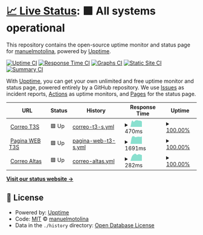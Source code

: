# [📈 Live Status](https://manuelmotolina.github.io/visor): <!--live status--> **🟩 All systems operational**

This repository contains the open-source uptime monitor and status page for [manuelmotolina](https://manuelmotolina.github.io/visor), powered by [Upptime](https://github.com/upptime/upptime).

[![Uptime CI](https://github.com/manuelmotolina/visor/workflows/Uptime%20CI/badge.svg)](https://github.com/manuelmotolina/visor/actions?query=workflow%3A%22Uptime+CI%22)
[![Response Time CI](https://github.com/manuelmotolina/visor/workflows/Response%20Time%20CI/badge.svg)](https://github.com/manuelmotolina/visor/actions?query=workflow%3A%22Response+Time+CI%22)
[![Graphs CI](https://github.com/manuelmotolina/visor/workflows/Graphs%20CI/badge.svg)](https://github.com/manuelmotolina/visor/actions?query=workflow%3A%22Graphs+CI%22)
[![Static Site CI](https://github.com/manuelmotolina/visor/workflows/Static%20Site%20CI/badge.svg)](https://github.com/manuelmotolina/visor/actions?query=workflow%3A%22Static+Site+CI%22)
[![Summary CI](https://github.com/manuelmotolina/visor/workflows/Summary%20CI/badge.svg)](https://github.com/manuelmotolina/visor/actions?query=workflow%3A%22Summary+CI%22)

With [Upptime](https://upptime.js.org), you can get your own unlimited and free uptime monitor and status page, powered entirely by a GitHub repository. We use [Issues](https://github.com/manuelmotolina/visor/issues) as incident reports, [Actions](https://github.com/manuelmotolina/visor/actions) as uptime monitors, and [Pages](https://manuelmotolina.github.io/visor) for the status page.

<!--start: status pages-->
<!-- This summary is generated by Upptime (https://github.com/upptime/upptime) -->
<!-- Do not edit this manually, your changes will be overwritten -->
<!-- prettier-ignore -->
| URL | Status | History | Response Time | Uptime |
| --- | ------ | ------- | ------------- | ------ |
| <img alt="" src="https://favicons.githubusercontent.com/correo.t3s.com.mx" height="13"> [Correo T3S](https://correo.t3s.com.mx) | 🟩 Up | [correo-t3-s.yml](https://github.com/manuelmotolina/visor/commits/HEAD/history/correo-t3-s.yml) | <details><summary><img alt="Response time graph" src="./graphs/correo-t3-s/response-time-week.png" height="20"> 470ms</summary><br><a href="https://manuelmotolina.github.io/visor/history/correo-t3-s"><img alt="Response time 394" src="https://img.shields.io/endpoint?url=https%3A%2F%2Fraw.githubusercontent.com%2Fmanuelmotolina%2Fvisor%2FHEAD%2Fapi%2Fcorreo-t3-s%2Fresponse-time.json"></a><br><a href="https://manuelmotolina.github.io/visor/history/correo-t3-s"><img alt="24-hour response time 421" src="https://img.shields.io/endpoint?url=https%3A%2F%2Fraw.githubusercontent.com%2Fmanuelmotolina%2Fvisor%2FHEAD%2Fapi%2Fcorreo-t3-s%2Fresponse-time-day.json"></a><br><a href="https://manuelmotolina.github.io/visor/history/correo-t3-s"><img alt="7-day response time 470" src="https://img.shields.io/endpoint?url=https%3A%2F%2Fraw.githubusercontent.com%2Fmanuelmotolina%2Fvisor%2FHEAD%2Fapi%2Fcorreo-t3-s%2Fresponse-time-week.json"></a><br><a href="https://manuelmotolina.github.io/visor/history/correo-t3-s"><img alt="30-day response time 385" src="https://img.shields.io/endpoint?url=https%3A%2F%2Fraw.githubusercontent.com%2Fmanuelmotolina%2Fvisor%2FHEAD%2Fapi%2Fcorreo-t3-s%2Fresponse-time-month.json"></a><br><a href="https://manuelmotolina.github.io/visor/history/correo-t3-s"><img alt="1-year response time 394" src="https://img.shields.io/endpoint?url=https%3A%2F%2Fraw.githubusercontent.com%2Fmanuelmotolina%2Fvisor%2FHEAD%2Fapi%2Fcorreo-t3-s%2Fresponse-time-year.json"></a></details> | <details><summary><a href="https://manuelmotolina.github.io/visor/history/correo-t3-s">100.00%</a></summary><a href="https://manuelmotolina.github.io/visor/history/correo-t3-s"><img alt="All-time uptime 99.94%" src="https://img.shields.io/endpoint?url=https%3A%2F%2Fraw.githubusercontent.com%2Fmanuelmotolina%2Fvisor%2FHEAD%2Fapi%2Fcorreo-t3-s%2Fuptime.json"></a><br><a href="https://manuelmotolina.github.io/visor/history/correo-t3-s"><img alt="24-hour uptime 100.00%" src="https://img.shields.io/endpoint?url=https%3A%2F%2Fraw.githubusercontent.com%2Fmanuelmotolina%2Fvisor%2FHEAD%2Fapi%2Fcorreo-t3-s%2Fuptime-day.json"></a><br><a href="https://manuelmotolina.github.io/visor/history/correo-t3-s"><img alt="7-day uptime 100.00%" src="https://img.shields.io/endpoint?url=https%3A%2F%2Fraw.githubusercontent.com%2Fmanuelmotolina%2Fvisor%2FHEAD%2Fapi%2Fcorreo-t3-s%2Fuptime-week.json"></a><br><a href="https://manuelmotolina.github.io/visor/history/correo-t3-s"><img alt="30-day uptime 100.00%" src="https://img.shields.io/endpoint?url=https%3A%2F%2Fraw.githubusercontent.com%2Fmanuelmotolina%2Fvisor%2FHEAD%2Fapi%2Fcorreo-t3-s%2Fuptime-month.json"></a><br><a href="https://manuelmotolina.github.io/visor/history/correo-t3-s"><img alt="1-year uptime 99.94%" src="https://img.shields.io/endpoint?url=https%3A%2F%2Fraw.githubusercontent.com%2Fmanuelmotolina%2Fvisor%2FHEAD%2Fapi%2Fcorreo-t3-s%2Fuptime-year.json"></a></details>
| <img alt="" src="https://favicons.githubusercontent.com/www.t3s.com.mx" height="13"> [Pagina WEB T3S](https://www.t3s.com.mx) | 🟩 Up | [pagina-web-t3-s.yml](https://github.com/manuelmotolina/visor/commits/HEAD/history/pagina-web-t3-s.yml) | <details><summary><img alt="Response time graph" src="./graphs/pagina-web-t3-s/response-time-week.png" height="20"> 1691ms</summary><br><a href="https://manuelmotolina.github.io/visor/history/pagina-web-t3-s"><img alt="Response time 1703" src="https://img.shields.io/endpoint?url=https%3A%2F%2Fraw.githubusercontent.com%2Fmanuelmotolina%2Fvisor%2FHEAD%2Fapi%2Fpagina-web-t3-s%2Fresponse-time.json"></a><br><a href="https://manuelmotolina.github.io/visor/history/pagina-web-t3-s"><img alt="24-hour response time 1743" src="https://img.shields.io/endpoint?url=https%3A%2F%2Fraw.githubusercontent.com%2Fmanuelmotolina%2Fvisor%2FHEAD%2Fapi%2Fpagina-web-t3-s%2Fresponse-time-day.json"></a><br><a href="https://manuelmotolina.github.io/visor/history/pagina-web-t3-s"><img alt="7-day response time 1691" src="https://img.shields.io/endpoint?url=https%3A%2F%2Fraw.githubusercontent.com%2Fmanuelmotolina%2Fvisor%2FHEAD%2Fapi%2Fpagina-web-t3-s%2Fresponse-time-week.json"></a><br><a href="https://manuelmotolina.github.io/visor/history/pagina-web-t3-s"><img alt="30-day response time 1623" src="https://img.shields.io/endpoint?url=https%3A%2F%2Fraw.githubusercontent.com%2Fmanuelmotolina%2Fvisor%2FHEAD%2Fapi%2Fpagina-web-t3-s%2Fresponse-time-month.json"></a><br><a href="https://manuelmotolina.github.io/visor/history/pagina-web-t3-s"><img alt="1-year response time 1703" src="https://img.shields.io/endpoint?url=https%3A%2F%2Fraw.githubusercontent.com%2Fmanuelmotolina%2Fvisor%2FHEAD%2Fapi%2Fpagina-web-t3-s%2Fresponse-time-year.json"></a></details> | <details><summary><a href="https://manuelmotolina.github.io/visor/history/pagina-web-t3-s">100.00%</a></summary><a href="https://manuelmotolina.github.io/visor/history/pagina-web-t3-s"><img alt="All-time uptime 100.00%" src="https://img.shields.io/endpoint?url=https%3A%2F%2Fraw.githubusercontent.com%2Fmanuelmotolina%2Fvisor%2FHEAD%2Fapi%2Fpagina-web-t3-s%2Fuptime.json"></a><br><a href="https://manuelmotolina.github.io/visor/history/pagina-web-t3-s"><img alt="24-hour uptime 100.00%" src="https://img.shields.io/endpoint?url=https%3A%2F%2Fraw.githubusercontent.com%2Fmanuelmotolina%2Fvisor%2FHEAD%2Fapi%2Fpagina-web-t3-s%2Fuptime-day.json"></a><br><a href="https://manuelmotolina.github.io/visor/history/pagina-web-t3-s"><img alt="7-day uptime 100.00%" src="https://img.shields.io/endpoint?url=https%3A%2F%2Fraw.githubusercontent.com%2Fmanuelmotolina%2Fvisor%2FHEAD%2Fapi%2Fpagina-web-t3-s%2Fuptime-week.json"></a><br><a href="https://manuelmotolina.github.io/visor/history/pagina-web-t3-s"><img alt="30-day uptime 100.00%" src="https://img.shields.io/endpoint?url=https%3A%2F%2Fraw.githubusercontent.com%2Fmanuelmotolina%2Fvisor%2FHEAD%2Fapi%2Fpagina-web-t3-s%2Fuptime-month.json"></a><br><a href="https://manuelmotolina.github.io/visor/history/pagina-web-t3-s"><img alt="1-year uptime 100.00%" src="https://img.shields.io/endpoint?url=https%3A%2F%2Fraw.githubusercontent.com%2Fmanuelmotolina%2Fvisor%2FHEAD%2Fapi%2Fpagina-web-t3-s%2Fuptime-year.json"></a></details>
| <img alt="" src="https://favicons.githubusercontent.com/mail.segurosatlas-informa.mx" height="13"> [Correo Altas](https://mail.segurosatlas-informa.mx) | 🟩 Up | [correo-altas.yml](https://github.com/manuelmotolina/visor/commits/HEAD/history/correo-altas.yml) | <details><summary><img alt="Response time graph" src="./graphs/correo-altas/response-time-week.png" height="20"> 282ms</summary><br><a href="https://manuelmotolina.github.io/visor/history/correo-altas"><img alt="Response time 275" src="https://img.shields.io/endpoint?url=https%3A%2F%2Fraw.githubusercontent.com%2Fmanuelmotolina%2Fvisor%2FHEAD%2Fapi%2Fcorreo-altas%2Fresponse-time.json"></a><br><a href="https://manuelmotolina.github.io/visor/history/correo-altas"><img alt="24-hour response time 265" src="https://img.shields.io/endpoint?url=https%3A%2F%2Fraw.githubusercontent.com%2Fmanuelmotolina%2Fvisor%2FHEAD%2Fapi%2Fcorreo-altas%2Fresponse-time-day.json"></a><br><a href="https://manuelmotolina.github.io/visor/history/correo-altas"><img alt="7-day response time 282" src="https://img.shields.io/endpoint?url=https%3A%2F%2Fraw.githubusercontent.com%2Fmanuelmotolina%2Fvisor%2FHEAD%2Fapi%2Fcorreo-altas%2Fresponse-time-week.json"></a><br><a href="https://manuelmotolina.github.io/visor/history/correo-altas"><img alt="30-day response time 283" src="https://img.shields.io/endpoint?url=https%3A%2F%2Fraw.githubusercontent.com%2Fmanuelmotolina%2Fvisor%2FHEAD%2Fapi%2Fcorreo-altas%2Fresponse-time-month.json"></a><br><a href="https://manuelmotolina.github.io/visor/history/correo-altas"><img alt="1-year response time 275" src="https://img.shields.io/endpoint?url=https%3A%2F%2Fraw.githubusercontent.com%2Fmanuelmotolina%2Fvisor%2FHEAD%2Fapi%2Fcorreo-altas%2Fresponse-time-year.json"></a></details> | <details><summary><a href="https://manuelmotolina.github.io/visor/history/correo-altas">100.00%</a></summary><a href="https://manuelmotolina.github.io/visor/history/correo-altas"><img alt="All-time uptime 99.96%" src="https://img.shields.io/endpoint?url=https%3A%2F%2Fraw.githubusercontent.com%2Fmanuelmotolina%2Fvisor%2FHEAD%2Fapi%2Fcorreo-altas%2Fuptime.json"></a><br><a href="https://manuelmotolina.github.io/visor/history/correo-altas"><img alt="24-hour uptime 100.00%" src="https://img.shields.io/endpoint?url=https%3A%2F%2Fraw.githubusercontent.com%2Fmanuelmotolina%2Fvisor%2FHEAD%2Fapi%2Fcorreo-altas%2Fuptime-day.json"></a><br><a href="https://manuelmotolina.github.io/visor/history/correo-altas"><img alt="7-day uptime 100.00%" src="https://img.shields.io/endpoint?url=https%3A%2F%2Fraw.githubusercontent.com%2Fmanuelmotolina%2Fvisor%2FHEAD%2Fapi%2Fcorreo-altas%2Fuptime-week.json"></a><br><a href="https://manuelmotolina.github.io/visor/history/correo-altas"><img alt="30-day uptime 100.00%" src="https://img.shields.io/endpoint?url=https%3A%2F%2Fraw.githubusercontent.com%2Fmanuelmotolina%2Fvisor%2FHEAD%2Fapi%2Fcorreo-altas%2Fuptime-month.json"></a><br><a href="https://manuelmotolina.github.io/visor/history/correo-altas"><img alt="1-year uptime 99.96%" src="https://img.shields.io/endpoint?url=https%3A%2F%2Fraw.githubusercontent.com%2Fmanuelmotolina%2Fvisor%2FHEAD%2Fapi%2Fcorreo-altas%2Fuptime-year.json"></a></details>

<!--end: status pages-->

[**Visit our status website →**](https://manuelmotolina.github.io/visor)

## 📄 License

- Powered by: [Upptime](https://github.com/upptime/upptime)
- Code: [MIT](./LICENSE) © [manuelmotolina](https://manuelmotolina.github.io/visor)
- Data in the `./history` directory: [Open Database License](https://opendatacommons.org/licenses/odbl/1-0/)
